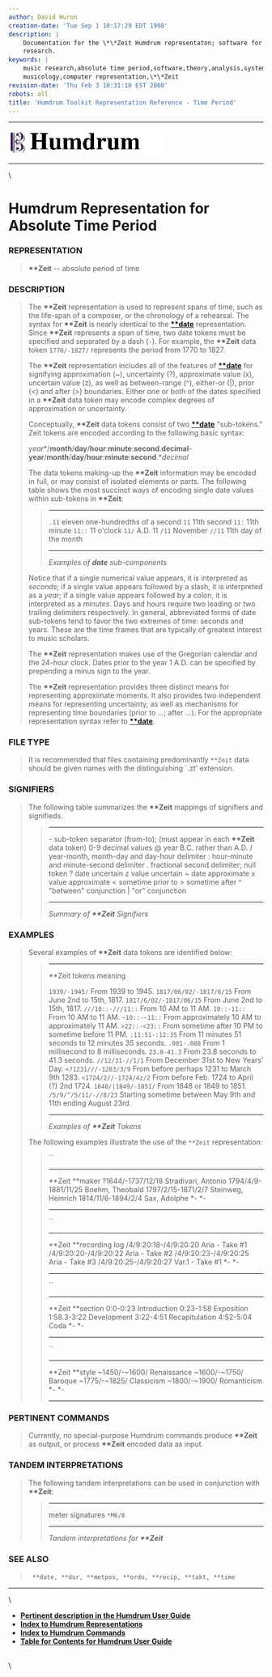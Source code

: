 ```yaml
---
author: David Huron
creation-date: 'Tue Sep 1 10:17:29 EDT 1998'
description: |
    Documentation for the \*\*Zeit Humdrum representaton; software for music
    research.
keywords: |
    music research,absolute time period,software,theory,analysis,systematic
    musicology,computer representation,\*\*Zeit
revision-date: 'Thu Feb 3 10:31:10 EST 2000'
robots: all
title: 'Humdrum Toolkit Representation Reference - Time Period'
---
```


  -------------------------------- ----------------------------------------- ----------------------------------
  ![ ](/Humdrum/HumdrumIcon.gif)    ![Humdrum ](/Humdrum/HumdrumHeader.gif)    ![ ](/Humdrum/HumdrumSpacer.gif)
  -------------------------------- ----------------------------------------- ----------------------------------

\

Humdrum Representation for Absolute Time Period
===============================================

### REPRESENTATION

> **\*\*Zeit** \-- absolute period of time

### DESCRIPTION

> The **\*\*Zeit** representation is used to represent spans of time,
> such as the life-span of a composer, or the chronology of a rehearsal.
> The syntax for **\*\*Zeit** is nearly identical to the
> [**\*\*date**](date.rep.html) representation. Since **\*\*Zeit**
> represents a span of time, two date tokens must be specified and
> separated by a dash (`-`). For example, the **\*\*Zeit** data token
> `1770/-1827/` represents the period from 1770 to 1827.
>
> The **\*\*Zeit** representation includes all of the features of
> [**\*\*date**](date.rep.html) for signifying approximation (\~),
> uncertainty (?), approximate value (x), uncertain value (z), as well
> as between-range (\^), either-or (\|), prior (\<) and after (\>)
> boundaries. Either one or both of the dates specified in a
> **\*\*Zeit** data token may encode complex degrees of approximation or
> uncertainty.
>
> Conceptually, **\*\*Zeit** data tokens consist of two
> [**\*\*date**](date.rep.html) \"sub-tokens.\" Zeit tokens are encoded
> according to the following basic syntax:
>
> *year**/**month**/**day**/**hour**:**minute**:**second**.**decimal**-**year**/**month**/**day**/**hour**:**minute**:**second**.**decimal*
>
> The data tokens making-up the **\*\*Zeit** information may be encoded
> in full, or may consist of isolated elements or parts. The following
> table shows the most succinct ways of encoding single date values
> within sub-tokens in **\*\*Zeit**:
>
> >   -------- -----------------------------------
> >   `.11`    eleven one-hundredths of a second
> >   `11`     11th second
> >   `11:`    11th minute
> >   `11::`   11 o\'clock
> >   `11/`    A.D. 11
> >   `/11`    November
> >   `//11`   11th day of the month
> >   -------- -----------------------------------
> >
> > *Examples of **date** sub-components*
>
> Notice that if a single numerical value appears, it is interpreted as
> *seconds*; if a single value appears followed by a slash, it is
> interpreted as a *year*; if a single value appears followed by a
> colon, it is interpreted as a *minutes*. Days and hours require two
> leading or two trailing delimiters respectively. In general,
> abbreviated forms of date sub-tokens tend to favor the two extremes of
> time: seconds and years. These are the time frames that are typically
> of greatest interest to music scholars.
>
> The **\*\*Zeit** representation makes use of the Gregorian calendar
> and the 24-hour clock. Dates prior to the year 1 A.D. can be specified
> by prepending a minus sign to the year.
>
> The **\*\*Zeit** representation provides three distinct means for
> representing approximate moments. It also provides two independent
> means for representing uncertainty, as well as mechanisms for
> representing time boundaries (prior to \...; after \...). For the
> appropriate representation syntax refer to
> [**\*\*date**](date.rep.html).

### FILE TYPE

> It is recommended that files containing predominantly `**Zeit` data
> should be given names with the distinguishing \`.zt\' extension.

### SIGNIFIERS

> The following table summarizes the **\*\*Zeit** mappings of signifiers
> and signifieds.
>
> >   ----- ----------------------------------------------
> >   \-    sub-token separator (from-to); (must appear
> >         in each **\*\*Zeit** data token)
> >   0-9   decimal values
> >   @     year B.C. rather than A.D.
> >   /     year-month, month-day and day-hour delimiter
> >   :     hour-minute and minute-second delimiter
> >   .     fractional second delimiter; null token
> >   ?     date uncertain
> >   z     value uncertain
> >   \~    date approximate
> >   x     value approximate
> >   \<    sometime prior to
> >   \>    sometime after
> >   \^    \"between\" conjunction
> >   \|    \"or\" conjunction
> >   ----- ----------------------------------------------
> >
> > *Summary of **\*\*Zeit** Signifiers*

### EXAMPLES

> Several examples of **\*\*Zeit** data tokens are identified below:
>
> >   ------------------------- ----------------------------------------------
> >   \*\*Zeit tokens           meaning
> >                             
> >   `1939/-1945/`             From 1939 to 1945.
> >   `1817/06/02/-1817/6/15`   From June 2nd to 15th, 1817.
> >   `1817/6/02/-1817/06/15`   From June 2nd to 15th, 1817.
> >   `///10::-///11::`         From 10 AM to 11 AM.
> >   `10::-11::`               From 10 AM to 11 AM.
> >   `~10::-~11::`             From approximately 10 AM to approximately
> >                             11 AM.
> >   `>22::-<23::`             From sometime after 10 PM to sometime
> >                             before 11 PM.
> >   `:11:51-:12:35`           From 11 minutes 51 seconds to 12 minutes
> >                             35 seconds.
> >   `.001-.008`               From 1 millisecond to 8 milliseconds.
> >   `23.8-41.3`               From 23.8 seconds to 41.3 seconds.
> >   `//12/31-//1/1`           From December 31st to New Years\' Day.
> >   `<?1231///-1283/3/9`      From before perhaps 1231 to March 9th 1283.
> >   `<1724/2//-1724/4z/2`     From before Feb. 1724 to April (?) 2nd 1724.
> >   `1848/|1849/-1851/`       From 1848 or 1849 to 1851.
> >   `/5/9/^/5/11/-//8/23`     Starting sometime between May 9th and 11th
> >                             ending August 23rd.
> >   ------------------------- ----------------------------------------------
> >
> > *Examples of **\*\*Zeit** Tokens*
>
> The following examples illustrate the use of the `**Zeit`
> representation:
>
> > ``
> >
> >   --------------------- ---------------------
> >   \*\*Zeit              \*\*maker
> >   ?1644/-1737/12/18     Stradivari, Antonio
> >   1794/4/9-1881/11/25   Boehm, Theobald
> >   1797/2/15-1871/2/7    Steinweg, Heinrich
> >   1814/11/6-1894/2/4    Sax, Adolphe
> >   \*-                   \*-
> >   --------------------- ---------------------
> >
> > ``
> >
> >   ----------------------- -------------------
> >   \*\*Zeit                \*\*recording log
> >   /4/9:20:18-/4/9:20:20   Aria - Take \#1
> >   /4/9:20:20-/4/9:20:22   Aria - Take \#2
> >   /4/9:20:23-/4/9:20:25   Aria - Take \#3
> >   /4/9:20:25-/4/9:20:27   Var.1 - Take \#1
> >   \*-                     \*-
> >   ----------------------- -------------------
> >
> > ``
> >
> >   ------------- ----------------
> >   \*\*Zeit      \*\*section
> >   0:0-0:23      Introduction
> >   0:23-1:58     Exposition
> >   1:58.3-3:22   Development
> >   3:22-4:51     Recapitulation
> >   4:52-5:04     Coda
> >   \*-           \*-
> >   ------------- ----------------
> >
> > ``
> >
> >   ----------------- -------------
> >   \*\*Zeit          \*\*style
> >   \~1450/-\~1600/   Renaissance
> >   \~1600/-\~1750/   Baroque
> >   \~1775/-\~1825/   Classicism
> >   \~1800/-\~1900/   Romanticism
> >   \*-               \*-
> >   ----------------- -------------
> >
### PERTINENT COMMANDS

> Currently, no special-purpose Humdrum commands produce **\*\*Zeit** as
> output, or process **\*\*Zeit** encoded data as input.

### TANDEM INTERPRETATIONS

> The following tandem interpretations can be used in conjunction with
> **\*\*Zeit**:
>
> >   ------------------ ---------
> >   meter signatures   `*M6/8`
> >   ------------------ ---------
> >
> > *Tandem interpretations for **\*\*Zeit***

### SEE ALSO

> ` **date, **dur, **metpos, **ordo, **recip, **takt, **time`

------------------------------------------------------------------------

\

-   [**Pertinent description in the Humdrum User
    Guide**](../guide13.html#XXXXX)
-   [**Index to Humdrum Representations**](../representations.toc.html)
-   [**Index to Humdrum Commands**](../commands.toc.html)
-   [**Table for Contents for Humdrum User Guide**](../guide.toc.html)

\
\

